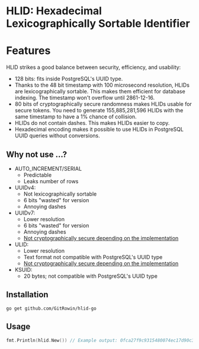 # HLID: Hexadecimal Lexicographically Sortable Identifier

# Features

HLID strikes a good balance between security, efficiency, and usability:

- 128 bits: fits inside PostgreSQL's UUID type.
- Thanks to the 48 bit timestamp with 100 microsecond resolution, HLIDs are lexicographically sortable. This makes them
  efficient for database indexing. The timestamp won't overflow until 2861-12-16.
- 80 bits of cryptographically secure randomness makes HLIDs usable for secure tokens. You need to generate
  155,885,281,596 HLIDs with the same timestamp to have a 1% chance of collision.
- HLIDs do not contain dashes. This makes HLIDs easier to copy.
- Hexadecimal encoding makes it possible to use HLIDs in PostgreSQL UUID queries without conversions.

## Why not use ...?

- AUTO_INCREMENT/SERIAL
    - Predictable
    - Leaks number of rows
- UUIDv4:
    - Not lexicographically sortable
    - 6 bits "wasted" for version
    - Annoying dashes
- UUIDv7:
    - Lower resolution
    - 6 bits "wasted" for version
    - Annoying dashes
    - [Not cryptographically secure depending on the implementation](https://www.rfc-editor.org/rfc/rfc9562.html#name-monotonicity-and-counters)
- ULID:
    - Lower resolution
    - Text format not compatible with PostgreSQL's UUID type
    - [Not cryptographically secure depending on the implementation](https://github.com/ulid/spec?tab=readme-ov-file#monotonicity)
- KSUID:
    - 20 bytes; not compatible with PostgreSQL's UUID type

## Installation

```
go get github.com/GitRowin/hlid-go
```

## Usage

```go
fmt.Println(hlid.New()) // Example output: 0fca27f9c9315480074ec17d90c3bd52
```
